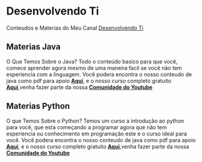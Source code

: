 # Desenvolvendo Ti
 Conteudos e Materias do Meu Canal <a href="https://www.youtube.com/channel/UCvUcylqUJo_t4CmD8Cie0Qw">Desenvolvendo Ti</a>
 
 ## Materias Java
 O Que Temos Sobre o Java?
  Todo o conteúdo basico para que você, comece aprender agora mesmo de uma maneira facil se você não tem esperiencia com a linguagem.
  Você podera encontra o nosso conteudo de java como pdf para apoio **<a href="https://github.com/CarlosHenrique13/Desenvolvendo-Ti/tree/main/Curso%20de%20Java">Aqui</a>**, e o nosso curso completo gratuito **<a href="https://blog-desenvolvendo.epizy.com/playlist-java/">Aqui</a>**,venha fazer parte da nossa **<a href="https://www.youtube.com/channel/UCvUcylqUJo_t4CmD8Cie0Qw">Comunidade do Youtube</a>**
 
 ## Materias Python
 O que Temos Sobre o Python?
  Temos um curso a introdução ao python para você, que esta começando a programar agora que não tem esperiencia ou conhecimento em programação este e o curso ideal para você.
  Você podera encontra o nosso conteudo de java como pdf para apoio **<a href="https://github.com/CarlosHenrique13/Desenvolvendo-Ti/tree/main/Curso%20de%20Python3">Aqui</a>**, e o nosso curso completo gratuito **<a href="https://blog-desenvolvendo.epizy.com/curso-de-python/">Aqui</a>**,venha fazer parte da nossa **<a href="https://www.youtube.com/channel/UCvUcylqUJo_t4CmD8Cie0Qw">Comunidade do Youtube</a>**
 
